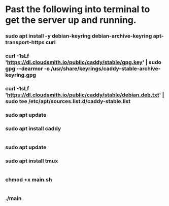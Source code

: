 # Past the following into terminal to get the server up and running. 
### sudo apt install -y debian-keyring debian-archive-keyring apt-transport-https curl
### curl -1sLf 'https://dl.cloudsmith.io/public/caddy/stable/gpg.key' | sudo gpg --dearmor -o /usr/share/keyrings/caddy-stable-archive-keyring.gpg
### curl -1sLf 'https://dl.cloudsmith.io/public/caddy/stable/debian.deb.txt' | sudo tee /etc/apt/sources.list.d/caddy-stable.list
### sudo apt update
### sudo apt install caddy
#
### sudo apt update
### sudo apt install tmux
#
### chmod +x main.sh
#
### ./main
#
###